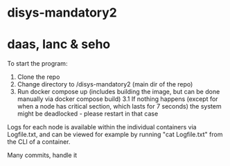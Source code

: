 # disys-mandatory2
# daas, lanc & seho

To start the program: 
1. Clone the repo 
2. Change directory to /disys-mandatory2 (main dir of the repo)  
3. Run docker compose up (includes building the image, but can be done manually via docker compose build)
3.1 If nothing happens (except for when a node has critical section, which lasts for 7 seconds) the system might be deadlocked - please restart in that case

Logs for each node is available within the individual containers via Logfile.txt, 
and can be viewed for example by running "cat Logfile.txt" from the CLI of a container. 

Many commits, handle it
